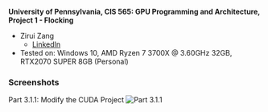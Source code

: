 **University of Pennsylvania, CIS 565: GPU Programming and Architecture,
Project 1 - Flocking**

* Zirui Zang
  * [LinkedIn](https://www.linkedin.com/in/zirui-zang/)
* Tested on: Windows 10, AMD Ryzen 7 3700X @ 3.60GHz 32GB, RTX2070 SUPER 8GB (Personal)

### Screenshots
Part 3.1.1: Modify the CUDA Project
![Part 3.1.1](images/1.png)
